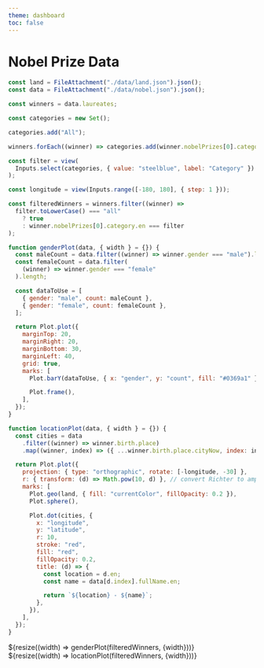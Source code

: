 ```yaml
---
theme: dashboard
toc: false
---
```


# Nobel Prize Data

```js
const land = FileAttachment("./data/land.json").json();
const data = FileAttachment("./data/nobel.json").json();
```

```js
const winners = data.laureates;

const categories = new Set();

categories.add("All");

winners.forEach((winner) => categories.add(winner.nobelPrizes[0].category.en));

const filter = view(
  Inputs.select(categories, { value: "steelblue", label: "Category" })
);

const longitude = view(Inputs.range([-180, 180], { step: 1 }));
```

```js
const filteredWinners = winners.filter((winner) =>
  filter.toLowerCase() === "all"
    ? true
    : winner.nobelPrizes[0].category.en === filter
);
```

```js
function genderPlot(data, { width } = {}) {
  const maleCount = data.filter((winner) => winner.gender === "male").length;
  const femaleCount = data.filter(
    (winner) => winner.gender === "female"
  ).length;

  const dataToUse = [
    { gender: "male", count: maleCount },
    { gender: "female", count: femaleCount },
  ];

  return Plot.plot({
    marginTop: 20,
    marginRight: 20,
    marginBottom: 30,
    marginLeft: 40,
    grid: true,
    marks: [
      Plot.barY(dataToUse, { x: "gender", y: "count", fill: "#0369a1" }),

      Plot.frame(),
    ],
  });
}
```

```js
function locationPlot(data, { width } = {}) {
  const cities = data
    .filter((winner) => winner.birth.place)
    .map((winner, index) => ({ ...winner.birth.place.cityNow, index: index }));

  return Plot.plot({
    projection: { type: "orthographic", rotate: [-longitude, -30] },
    r: { transform: (d) => Math.pow(10, d) }, // convert Richter to amplitude
    marks: [
      Plot.geo(land, { fill: "currentColor", fillOpacity: 0.2 }),
      Plot.sphere(),

      Plot.dot(cities, {
        x: "longitude",
        y: "latitude",
        r: 10,
        stroke: "red",
        fill: "red",
        fillOpacity: 0.2,
        title: (d) => {
          const location = d.en;
          const name = data[d.index].fullName.en;

          return `${location} - ${name}`;
        },
      }),
    ],
  });
}
```

<style>
    .h-fit{
        height:fit-content;
    }
</style>

<div class="grid grid-cols-2">
<div class="card grid-colspan-1 h-fit">${resize((width) => genderPlot(filteredWinners, {width}))}</div>

<div class="card grid-colspan-1">${resize((width) => locationPlot(filteredWinners, {width}))}</div>

</div>
